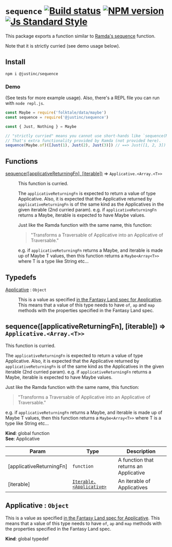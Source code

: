 # `sequence` [![Build status][travis-image]][travis-url] [![NPM version][version-image]][version-url] [![Js Standard Style][standard-image]][standard-url]

This package exports a function similar to [Ramda's sequence](http://ramdajs.com/docs/#sequence) function.

Note that it is strictly curried (see demo usage below).

## Install

`npm i @justinc/sequence`

### Demo

(See tests for more example usage). Also, there's a REPL file you can run with `node repl.js`.

```js
const Maybe = require('folktale/data/maybe')
const sequence = require('@justinc/sequence')

const { Just, Nothing } = Maybe

// "strictly curried" means you cannot use short-hands like `sequence(Maybe.of, [Just(1), Just(2), Just(3)])`.
// That's extra functionality provided by Ramda (not provided here).
sequence(Maybe.of)([Just(1), Just(2), Just(3)]) // ==> Just([1, 2, 3])
```

## Functions

<dl>
<dt><a href="#sequence">sequence([applicativeReturningFn], [iterable])</a> ⇒ <code>Applicative.&lt;Array.&lt;T&gt;&gt;</code></dt>
<dd><p>This function is curried.</p>
<p>The <code>applicativeReturningFn</code> is expected to return a value of type Applicative.
Also, it is expected that the Applicative returned by <code>applicativeReturningFn</code>
is of the same kind as the Applicatives in the given iterable (2nd curried param).
e.g. if <code>applicativeReturningFn</code> returns a Maybe, iterable is expected to have Maybe
values.</p>
<p>Just like the Ramda function with the same name, this function:</p>
<blockquote>
<p>&quot;Transforms a Traversable of Applicative into an Applicative of Traversable.&quot;</p>
</blockquote>
<p>e.g. if <code>applicativeReturningFn</code> returns a Maybe, and iterable is made up of Maybe
T values, then this function returns a <code>Maybe&lt;Array&lt;T&gt;&gt;</code> where T is a type like String etc…</p>
</dd>
</dl>

## Typedefs

<dl>
<dt><a href="#Applicative">Applicative</a> : <code>Object</code></dt>
<dd><p>This is a value as specified <a href="https://github.com/fantasyland/fantasy-land#applicative">in the Fantasy Land spec for Applicative</a>.
This means that a value of this type needs to have <code>of</code>, <code>ap</code> and <code>map</code> methods with the properties specified in the
Fantasy Land spec.</p>
</dd>
</dl>

<a name="sequence"></a>

## sequence([applicativeReturningFn], [iterable]) ⇒ <code>Applicative.&lt;Array.&lt;T&gt;&gt;</code>
This function is curried.

The `applicativeReturningFn` is expected to return a value of type Applicative.
Also, it is expected that the Applicative returned by `applicativeReturningFn`
is of the same kind as the Applicatives in the given iterable (2nd curried param).
e.g. if `applicativeReturningFn` returns a Maybe, iterable is expected to have Maybe
values.

Just like the Ramda function with the same name, this function:
> "Transforms a Traversable of Applicative into an Applicative of Traversable."

e.g. if `applicativeReturningFn` returns a Maybe, and iterable is made up of Maybe
T values, then this function returns a `Maybe<Array<T>>` where T is a type like String etc…

**Kind**: global function  
**See**: Applicative  

| Param | Type | Description |
| --- | --- | --- |
| [applicativeReturningFn] | <code>function</code> | A function that returns an Applicative |
| [iterable] | <code>[Iterable.&lt;Applicative&gt;](#Applicative)</code> | An iterable of Applicatives |

<a name="Applicative"></a>

## Applicative : <code>Object</code>
This is a value as specified [in the Fantasy Land spec for Applicative](https://github.com/fantasyland/fantasy-land#applicative).
This means that a value of this type needs to have `of`, `ap` and `map` methods with the properties specified in the
Fantasy Land spec.

**Kind**: global typedef  

[travis-image]: https://img.shields.io/travis/justin-calleja/sequence.svg?style=flat-square
[travis-url]: https://travis-ci.org/justin-calleja/sequence

[version-image]: https://img.shields.io/npm/v/@justinc/sequence.svg?style=flat-square
[version-url]: https://npmjs.org/package/@justinc/sequence

[standard-image]: https://img.shields.io/badge/code-standard-yellow.svg?style=flat-square
[standard-url]: https://github.com/feross/standard
